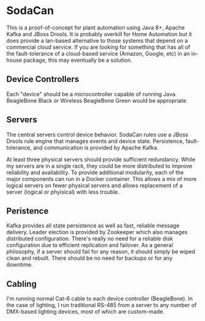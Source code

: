 # SodaCan
This is a proof-of-concept for plant automation using Java 8+, Apache Kafka and JBoss Drools. It is probably overkill for Home Automation but it does provide a lan-based alternative to those systems that depend on a commercial cloud service. If you are looking for something that has all of the fault-tolerance of a cloud-based service (Amazon, Google, etc) in an in-house package, this may eventually be a solution. 

## Device Controllers
Each "device" should be a microcontroller capable of running Java. BeagleBone Black or Wireless BeagleBone Green would be appropriate.

## Servers
The central servers control device behavior. SodaCan rules use a JBoss Drools rule engine that manages events and device state. Persistence, fault-tolerance, and communication is provided by Apache Kafka. 

At least three physical servers should provide sufficient redundancy. While my servers are in a single rack, they could be more distributed to improve reliability and availability. To provide additional modularity, each of the major components can run in a Docker container. This allows a mix of more logical servers on fewer physical servers and allows replacement of a server (logical or phyisical) with less trouble.  

## Peristence
Kafka provides all state persistence as well as fast, reliable message delivery. Leader election is provided by Zookeeper which also manages distributed configuration. There's really no need for a reliable disk configuration due to efficient replication and failover. As a general philosophy, if a server should fail for any reason, it should simply be wiped clean and rebuilt. There should be no need for backups or for any downtime.

## Cabling
I'm running normal Cat-6 cable to each device controller (BeagleBone). In the case of lighting,  I run traditional RS-485 from a server to any number of DMX-based lighting devices, most of which are custom-made.

